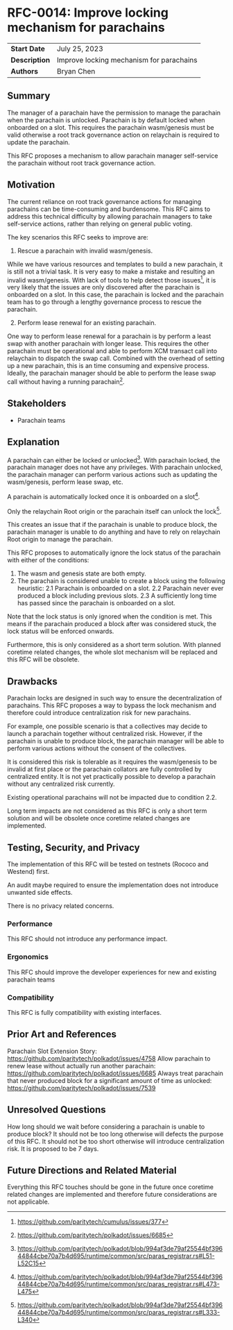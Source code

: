 # RFC-0014: Improve locking mechanism for parachains

|                 |                                          |
| --------------- | ---------------------------------------- |
| **Start Date**  | July 25, 2023                            |
| **Description** | Improve locking mechanism for parachains |
| **Authors**     | Bryan Chen                               |

## Summary

The manager of a parachain have the permission to manage the parachain when the parachain is unlocked. Parachain is by default locked when onboarded on a slot. This requires the parachain wasm/genesis must be valid otherwise a root track governance action on relaychain is required to update the parachain.

This RFC proposes a mechanism to allow parachain manager self-service the parachain without root track governance action.

## Motivation

The current reliance on root track governance actions for managing parachains can be time-consuming and burdensome. This RFC aims to address this technical difficulty by allowing parachain managers to take self-service actions, rather than relying on general public voting.

The key scenarios this RFC seeks to improve are:

1. Rescue a parachain with invalid wasm/genesis.

While we have various resources and templates to build a new parachain, it is still not a trivial task. It is very easy to make a mistake and resulting an invalid wasm/genesis. With lack of tools to help detect those issues[^1], it is very likely that the issues are only discovered after the parachain is onboarded on a slot. In this case, the parachain is locked and the parachain team has to go through a lengthy governance process to rescue the parachain.

2. Perform lease renewal for an existing parachain.

One way to perform lease renewal for a parachain is by perform a least swap with another parachain with longer lease. This requires the other parachain must be operational and able to perform XCM transact call into relaychain to dispatch the swap call. Combined with the overhead of setting up a new parachain, this is an time consuming and expensive process. Ideally, the parachain manager should be able to perform the lease swap call without having a running parachain[^2].

## Stakeholders

- Parachain teams

## Explanation

A parachain can either be locked or unlocked[^3]. With parachain locked, the parachain manager does not have any privileges. With parachain unlocked, the parachain manager can perform various actions such as updating the wasm/genesis, perform lease swap, etc.

A parachain is automatically locked once it is onboarded on a slot[^4].

Only the relaychain Root origin or the parachain itself can unlock the lock[^5].

This creates an issue that if the parachain is unable to produce block, the parachain manager is unable to do anything and have to rely on relaychain Root origin to manage the parachain.

This RFC proposes to automatically ignore the lock status of the parachain with either of the conditions:

1. The wasm and genesis state are both empty.
2. The parachain is considered unable to create a block using the following heuristic:
   2.1 Parachain is onboarded on a slot.
     2.2 Parachain never ever produced a block including previous slots.
     2.3 A sufficiently long time has passed since the parachain is onboarded on a slot.

Note that the lock status is only ignored when the condition is met. This means if the parachain produced a block after was considered stuck, the lock status will be enforced onwards.

Furthermore, this is only considered as a short term solution. With planned coretime related changes, the whole slot mechanism will be replaced and this RFC will be obsolete.

## Drawbacks

Parachain locks are designed in such way to ensure the decentralization of parachains. This RFC proposes a way to bypass the lock mechanism and therefore could introduce centralization risk for new parachains.

For example, one possible scenario is that a collectives may decide to launch a parachain together without centralized risk. However, if the parachain is unable to produce block, the parachain manager will be able to perform various actions without the consent of the collectives.

It is considered this risk is tolerable as it requires the wasm/genesis to be invalid at first place or the parachain collators are fully controlled by centralized entity. It is not yet practically possible to develop a parachain without any centralized risk currently.

Existing operational parachains will not be impacted due to condition 2.2.

Long term impacts are not considered as this RFC is only a short term solution and will be obsolete once coretime related changes are implemented.

## Testing, Security, and Privacy

The implementation of this RFC will be tested on testnets (Rococo and Westend) first.

An audit maybe required to ensure the implementation does not introduce unwanted side effects.

There is no privacy related concerns.

### Performance

This RFC should not introduce any performance impact.

### Ergonomics

This RFC should improve the developer experiences for new and existing parachain teams

### Compatibility

This RFC is fully compatibility with existing interfaces.

## Prior Art and References

Parachain Slot Extension Story: https://github.com/paritytech/polkadot/issues/4758
Allow parachain to renew lease without actually run another parachain: https://github.com/paritytech/polkadot/issues/6685
Always treat parachain that never produced block for a significant amount of time as unlocked: https://github.com/paritytech/polkadot/issues/7539

## Unresolved Questions

How long should we wait before considering a parachain is unable to produce block? It should not be too long otherwise will defects the purpose of this RFC. It should not be too short otherwise will introduce centralization risk. It is proposed to be 7 days.

## Future Directions and Related Material

Everything this RFC touches should be gone in the future once coretime related changes are implemented and therefore future considerations are not applicable.

[^1]: https://github.com/paritytech/cumulus/issues/377
[^2]: https://github.com/paritytech/polkadot/issues/6685
[^3]: https://github.com/paritytech/polkadot/blob/994af3de79af25544bf39644844cbe70a7b4d695/runtime/common/src/paras_registrar.rs#L51-L52C15
[^4]: https://github.com/paritytech/polkadot/blob/994af3de79af25544bf39644844cbe70a7b4d695/runtime/common/src/paras_registrar.rs#L473-L475
[^5]: https://github.com/paritytech/polkadot/blob/994af3de79af25544bf39644844cbe70a7b4d695/runtime/common/src/paras_registrar.rs#L333-L340
